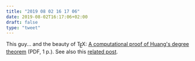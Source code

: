 ```yaml
---
title: "2019 08 02 16 17 06"
date: 2019-08-02T16:17:06+02:00
draft: false
type: "tweet"
---
```

This guy... and the beauty of T<span style="vertical-align: -0.5ex;margin-left: -0.1667em;margin-right: -0.125em;">E</span>X: [A computational proof of Huang's degree theorem](https://www.cs.stanford.edu/~knuth/papers/huang.pdf) (PDF, 1 p.). See also this [related post](https://www.scottaaronson.com/blog/?p=4229#comment-1815290).

